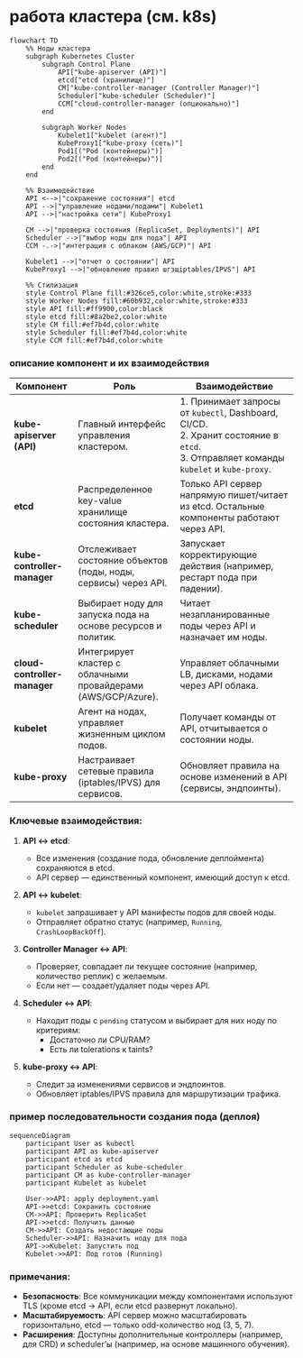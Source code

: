 # работа кластера (см. k8s)
```mermaid
flowchart TD
    %% Ноды кластера
    subgraph Kubernetes Cluster
        subgraph Control Plane
            API["kube-apiserver (API)"]
            etcd["etcd (хранилище)"]
            CM["kube-controller-manager (Controller Manager)"]
            Scheduler["kube-scheduler (Scheduler)"]
            CCM["cloud-controller-manager (опционально)"]
        end

        subgraph Worker Nodes
            Kubelet1["kubelet (агент)"]
            KubeProxy1["kube-proxy (сеть)"]
            Pod1[("Pod (контейнеры)")]
            Pod2[("Pod (контейнеры)")]
        end
    end

    %% Взаимодействие
    API <-->|"сохранение состояния"| etcd
    API -->|"управление нодами/подами"| Kubelet1
    API -->|"настройка сети"| KubeProxy1

    CM -->|"проверка состояния (ReplicaSet, Deployments)"| API
    Scheduler -->|"выбор ноды для пода"| API
    CCM -.->|"интеграция с облаком (AWS/GCP)"| API

    Kubelet1 -->|"отчет о состоянии"| API
    KubeProxy1 -->|"обновление правил шгзщiptables/IPVS"| API

    %% Стилизация
    style Control Plane fill:#326ce5,color:white,stroke:#333
    style Worker Nodes fill:#60b932,color:white,stroke:#333
    style API fill:#ff9900,color:black
    style etcd fill:#8a2be2,color:white
    style CM fill:#ef7b4d,color:white
    style Scheduler fill:#ef7b4d,color:white
    style CCM fill:#ef7b4d,color:white
```

### описание компонент и их взаимодействия

| **Компонент**               | **Роль**                                                                 | **Взаимодействие**                                                                 |
|-----------------------------|--------------------------------------------------------------------------|-----------------------------------------------------------------------------------|
| **kube-apiserver (API)**    | Главный интерфейс управления кластером.                                  | 1. Принимает запросы от `kubectl`, Dashboard, CI/CD.<br>2. Хранит состояние в `etcd`.<br>3. Отправляет команды `kubelet` и `kube-proxy`. |
| **etcd**                    | Распределенное key-value хранилище состояния кластера.                  | Только API сервер напрямую пишет/читает из etcd. Остальные компоненты работают через API. |
| **kube-controller-manager** | Отслеживает состояние объектов (поды, ноды, сервисы) через API.         | Запускает корректирующие действия (например, рестарт пода при падении). |
| **kube-scheduler**          | Выбирает ноду для запуска пода на основе ресурсов и политик.            | Читает незапланированные поды через API и назначает им ноды. |
| **cloud-controller-manager**| Интегрирует кластер с облачными провайдерами (AWS/GCP/Azure).           | Управляет облачными LB, дисками, нодами через API облака. |
| **kubelet**                 | Агент на нодах, управляет жизненным циклом подов.                       | Получает команды от API, отчитывается о состоянии ноды. |
| **kube-proxy**              | Настраивает сетевые правила (iptables/IPVS) для сервисов.               | Обновляет правила на основе изменений в API (сервисы, эндпоинты). |

### Ключевые взаимодействия:
1. **API ↔ etcd**:  
   - Все изменения (создание пода, обновление деплоймента) сохраняются в etcd.  
   - API сервер — единственный компонент, имеющий доступ к etcd.

2. **API ↔ kubelet**:  
   - `kubelet` запрашивает у API манифесты подов для своей ноды.  
   - Отправляет обратно статус (например, `Running`, `CrashLoopBackOff`).

3. **Controller Manager ↔ API**:  
   - Проверяет, совпадает ли текущее состояние (например, количество реплик) с желаемым.  
   - Если нет — создает/удаляет поды через API.

4. **Scheduler ↔ API**:  
   - Находит поды с `pending` статусом и выбирает для них ноду по критериям:  
     - Достаточно ли CPU/RAM?  
     - Есть ли tolerations к taints?  

5. **kube-proxy ↔ API**:  
   - Следит за изменениями сервисов и эндпоинтов.  
   - Обновляет iptables/IPVS правила для маршрутизации трафика.

### пример последовательности создания пода (деплоя)
```mermaid
sequenceDiagram
    participant User as kubectl
    participant API as kube-apiserver
    participant etcd as etcd
    participant Scheduler as kube-scheduler
    participant CM as kube-controller-manager
    participant Kubelet as kubelet

    User->>API: apply deployment.yaml
    API->>etcd: Сохранить состояние
    CM->>API: Проверить ReplicaSet
    API->>etcd: Получить данные
    CM->>API: Создать недостающие поды
    Scheduler->>API: Назначить ноду для пода
    API->>Kubelet: Запустить под
    Kubelet->>API: Под готов (Running)
```

### примечания:
- **Безопасность**: Все коммуникации между компонентами используют TLS (кроме etcd → API, если etcd развернут локально).  
- **Масштабируемость**: API сервер можно масштабировать горизонтально, etcd — только odd-количество нод (3, 5, 7).  
- **Расширения**: Доступны дополнительные контроллеры (например, для CRD) и scheduler’ы (например, на основе машинного обучения).
